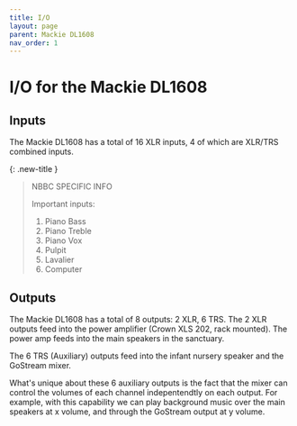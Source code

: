 ```yaml
---
title: I/O
layout: page
parent: Mackie DL1608
nav_order: 1
---
```


# I/O for the Mackie DL1608

## Inputs
The Mackie DL1608 has a total of 16 XLR inputs, 4 of which are XLR/TRS combined inputs.

{: .new-title }
> NBBC SPECIFIC INFO
>
> Important inputs:
> 1. Piano Bass
> 2. Piano Treble
> 3. Piano Vox
> 4. Pulpit
> 5. Lavalier
> 6. Computer

## Outputs
The Mackie DL1608 has a total of 8 outputs: 2 XLR, 6 TRS.
The 2 XLR outputs feed into the power amplifier (Crown XLS 202, rack mounted). The power amp feeds into the main speakers in the sanctuary.

The 6 TRS (Auxiliary) outputs feed into the infant nursery speaker and the GoStream mixer.

What's unique about these 6 auxiliary outputs is the fact that the mixer can control the volumes of each channel indepentendtly on each output.
For example, with this capability we can play background music over the main speakers at x volume, and through the GoStream output at y volume.
